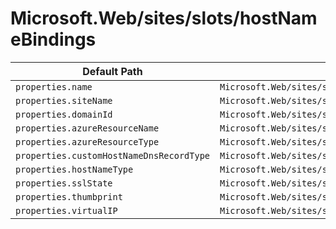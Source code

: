 # Microsoft.Web/sites/slots/hostNameBindings

| Default Path | Alias |
|---|---|
| `properties.name` | `Microsoft.Web/sites/slots/hostNameBindings/name` |
| `properties.siteName` | `Microsoft.Web/sites/slots/hostNameBindings/siteName` |
| `properties.domainId` | `Microsoft.Web/sites/slots/hostNameBindings/domainId` |
| `properties.azureResourceName` | `Microsoft.Web/sites/slots/hostNameBindings/azureResourceName` |
| `properties.azureResourceType` | `Microsoft.Web/sites/slots/hostNameBindings/azureResourceType` |
| `properties.customHostNameDnsRecordType` | `Microsoft.Web/sites/slots/hostNameBindings/customHostNameDnsRecordType` |
| `properties.hostNameType` | `Microsoft.Web/sites/slots/hostNameBindings/hostNameType` |
| `properties.sslState` | `Microsoft.Web/sites/slots/hostNameBindings/sslState` |
| `properties.thumbprint` | `Microsoft.Web/sites/slots/hostNameBindings/thumbprint` |
| `properties.virtualIP` | `Microsoft.Web/sites/slots/hostNameBindings/virtualIP` |


